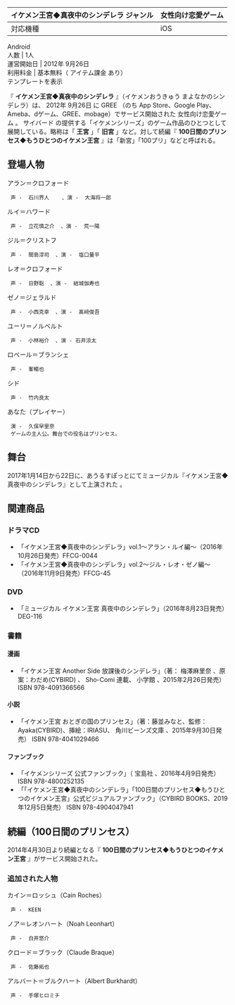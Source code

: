 イケメン王宮◆真夜中のシンデレラ  ジャンル  |  女性向け恋愛ゲーム   
---|---  
対応機種  |  iOS    
Android  
人数  |  1人   
運営開始日  |  2012年  9月26日   
利用料金  |  基本無料（  アイテム課金  あり）   
テンプレートを表示  
  
『 **イケメン王宮◆真夜中のシンデレラ** 』（イケメンおうきゅう まよなかのシンデレラ）は、  2012年  9月26日  に  GREE  （のち
App Store、Google Play、Ameba、dゲーム、GREE、mobage）でサービス開始された  女性向け恋愛ゲーム  。  サイバード
の提供する「イケメンシリーズ」のゲーム作品のひとつとして展開している。略称は「 **王宮** 」「 **旧宮** 」など。対して続編『
**100日間のプリンセス◆もうひとつのイケメン王宮** 』は「新宮」「100プリ」などと呼ばれる。

##  登場人物  

アラン＝クロフォード

     声 -  石川界人    、演 -  大海将一郎   
ルイ＝ハワード

     声 -  立花慎之介  、演 -  荒一陽 
ジル＝クリストフ

     声 -  間島淳司  、演 -  塩口量平 
レオ＝クロフォード

     声 -  日野聡  、演 -  結城伽寿也 
ゼノ＝ジェラルド

     声 -  小西克幸  、演 -  髙﨑俊吾 
ユーリ＝ノルベルト

     声 -  小林裕介  、演 - 石井涼太 
ロベール＝ブランシェ

     声 -  峯暢也 
シド

     声 -  竹内良太 
あなた（プレイヤー）

     演 -  久保早里奈   
     ゲームの主人公。舞台での役名はプリンセス。 

##  舞台  

2017年1月14日から22日に、あうるすぽっとにてミュージカル『イケメン王宮◆真夜中のシンデレラ』として上演された    。

##  関連商品  

###  ドラマCD  

  * 「イケメン王宮◆真夜中のシンデレラ」vol.1～アラン・ルイ編～（2016年10月26日発売）FFCG-0044   
  * 「イケメン王宮◆真夜中のシンデレラ」vol.2～ジル・レオ・ゼノ編～（2016年11月9日発売）FFCG-45 

###  DVD  

  * 「ミュージカル イケメン王宮 真夜中のシンデレラ」（2016年8月23日発売）DEG-116 

###  書籍  

####  漫画  

  * 「イケメン王宮 Another Side 放課後のシンデレラ」（著：  梅澤麻里奈  、原案：わだめ(CYBIRD) 、  Sho-Comi  連載、  小学館  、2015年2月26日発売）  ISBN  978-4091366566 

####  小説  

  * 「イケメン王宮 おとぎの国のプリンセス」（著：藤並みなと、監修：Ayaka(CYBIRD)、挿絵：IRIASU、  角川ビーンズ文庫  、2015年9月30日発売）  ISBN  978-4041029466 

####  ファンブック  

  * 「イケメンシリーズ 公式ファンブック」（  宝島社  、2016年4月9日発売）  ISBN  978-4800252135 
  * 「「イケメン王宮◆真夜中のシンデレラ」「100日間のプリンセス◆もうひとつのイケメン王宮」公式ビジュアルファンブック」（CYBIRD BOOKS、2019年12月5日発売）  ISBN  978-4904047941 

##  続編（100日間のプリンセス）  

2014年4月30日より続編となる『 **100日間のプリンセス◆もうひとつのイケメン王宮** 』がサービス開始された。

###  追加された人物  

カイン＝ロッシュ（Cain Roches）

     声 -  KEEN   
ノア＝レオンハート（Noah Leonhart）

     声 -  白井悠介 
クロード＝ブラック（Claude Braque）

     声 -  佐藤拓也 
アルバート＝ブルクハート（Albert Burkhardt）

     声 -  手塚ヒロミチ 

